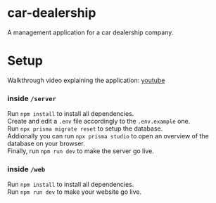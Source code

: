 # car-dealership
A management application for a car dealership company.

# Setup
Walkthrough video explaining the application: [youtube](https://youtu.be/w_AZqIqzNp0)

### inside `/server`
Run `npm install` to install all dependencies.<br>
Create and edit a `.env` file accordingly to the `.env.example` one.<br>
Run `npx prisma migrate reset` to setup the database.<br>
Addionally you can run `npx prisma studio` to open an overview of the database on your browser.<br>
Finally, run `npm run dev` to make the server go live.

### inside `/web`
Run `npm install` to install all dependencies.<br>
Run `npm run dev` to make your website go live.
